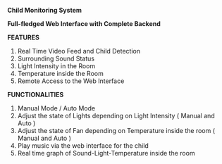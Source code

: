 **Child Monitoring System**

**Full-fledged Web Interface with Complete Backend**

**FEATURES**
1. Real Time Video Feed and Child Detection
2. Surrounding Sound Status
3. Light Intensity in the Room
4. Temperature inside the Room
5. Remote Access to the Web Interface

**FUNCTIONALITIES**
1. Manual Mode / Auto Mode
2. Adjust the state of Lights depending on Light Intensity ( Manual and Auto )
3. Adjust the state of Fan depending on Temperature inside the room ( Manual and Auto )
4. Play music via the web interface for the child
5. Real time graph of Sound-Light-Temperature inside the room
